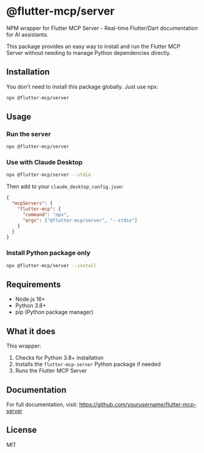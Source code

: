 # @flutter-mcp/server

NPM wrapper for Flutter MCP Server - Real-time Flutter/Dart documentation for AI assistants.

This package provides an easy way to install and run the Flutter MCP Server without needing to manage Python dependencies directly.

## Installation

You don't need to install this package globally. Just use npx:

```bash
npx @flutter-mcp/server
```

## Usage

### Run the server
```bash
npx @flutter-mcp/server
```

### Use with Claude Desktop
```bash
npx @flutter-mcp/server --stdio
```

Then add to your `claude_desktop_config.json`:
```json
{
  "mcpServers": {
    "flutter-mcp": {
      "command": "npx",
      "args": ["@flutter-mcp/server", "--stdio"]
    }
  }
}
```

### Install Python package only
```bash
npx @flutter-mcp/server --install
```

## Requirements

- Node.js 16+
- Python 3.8+
- pip (Python package manager)

## What it does

This wrapper:
1. Checks for Python 3.8+ installation
2. Installs the `flutter-mcp-server` Python package if needed
3. Runs the Flutter MCP Server

## Documentation

For full documentation, visit: https://github.com/yourusername/flutter-mcp-server

## License

MIT